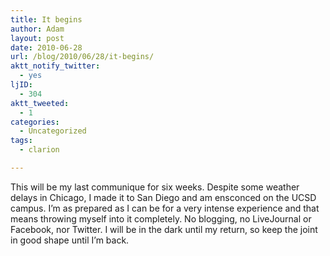 ```yaml
---
title: It begins
author: Adam
layout: post
date: 2010-06-28
url: /blog/2010/06/28/it-begins/
aktt_notify_twitter:
  - yes
ljID:
  - 304
aktt_tweeted:
  - 1
categories:
  - Uncategorized
tags:
  - clarion

---
```

This will be my last communique for six weeks. Despite some weather delays in Chicago, I made it to San Diego and am ensconced on the UCSD campus. I&#8217;m as prepared as I can be for a very intense experience and that means throwing myself into it completely. No blogging, no LiveJournal or Facebook, nor Twitter. I will be in the dark until my return, so keep the joint in good shape until I&#8217;m back.
